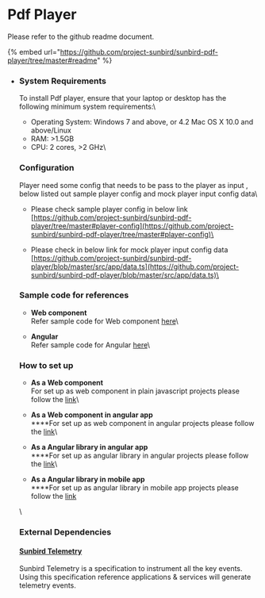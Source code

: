# Pdf Player

Please refer to the github readme document.

{% embed url="https://github.com/project-sunbird/sunbird-pdf-player/tree/master#readme" %}

*   ### System Requirements <a href="#system-requirements" id="system-requirements"></a>

    To install Pdf player, ensure that your laptop or desktop has the following minimum system requirements:\


    * Operating System: Windows 7 and above, or 4.2 Mac OS X 10.0 and above/Linux
    * RAM: >1.5GB
    * CPU: 2 cores, >2 GHz\


    ### Configuration



    Player need some config that needs to be pass to the player as input , below listed out sample player config and mock player input config data\


    * Please check sample player config in below link\
      [https://github.com/project-sunbird/sunbird-pdf-player/tree/master#player-config](https://github.com/project-sunbird/sunbird-pdf-player/tree/master#player-config)\

    * Please check in below link for mock player input config data\
      [https://github.com/project-sunbird/sunbird-pdf-player/blob/master/src/app/data.ts](https://github.com/project-sunbird/sunbird-pdf-player/blob/master/src/app/data.ts)\


    ### Sample code for references



    * **Web component** \
      Refer sample code for Web component  [here](https://github.com/project-sunbird/sunbird-pdf-player/blob/master/web-component/index.html)\

    * **Angular** \
      Refer sample code for Angular  [here](https://github.com/project-sunbird/sunbird-pdf-player)\


    ### How to set up



    * **As a  Web component** \
      For set up as web  component in plain javascript projects please follow the  [link](https://github.com/project-sunbird/sunbird-pdf-player/tree/release-5.2.0#use-as-web-components)\

    * **As a  Web component in angular app**\
      ****For set up as web  component in angular  projects please follow the  [link](https://github.com/project-sunbird/sunbird-pdf-player/tree/release-5.2.0#use-as-web-component--in-the-angular-app)\

    * **As a  Angular library in angular app**\
      ****For set up as angular library in angular  projects please follow the  [link](https://github.com/project-sunbird/sunbird-pdf-player/tree/release-5.2.0#use-as-angular-library-in-angular-app)\

    * **As a  Angular library in mobile app**\
      ****For set up as angular library in  mobile app projects please follow the  [link](https://github.com/project-sunbird/sunbird-pdf-player/tree/release-5.2.0#use-as-angular-library-in-mobile-app)

    \


    ### External Dependencies

    #### [Sunbird Telemetry](https://telemetry.sunbird.org/)

    Sunbird Telemetry is a specification to instrument all the key events. Using this specification reference applications & services will generate telemetry events.

    #### &#x20;

